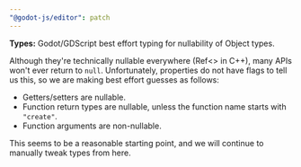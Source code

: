 ```yaml
---
"@godot-js/editor": patch
---
```


**Types:** Godot/GDScript best effort typing for nullability of Object types.

Although they're technically nullable everywhere (Ref<> in C++),
many APIs won't ever return to `null`. Unfortunately, properties do
not have flags to tell us this, so we are making best effort guesses
as follows:

- Getters/setters are nullable.
- Function return types are nullable, unless the function name
  starts with `"create"`.
- Function arguments are non-nullable.

This seems to be a reasonable starting point, and we will continue to manually tweak
types from here.
